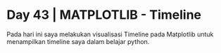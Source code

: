 # Day 43 | MATPLOTLIB - Timeline
Pada hari ini saya melakukan visualisasi Timeline pada Matplotlib untuk menampilkan timeline saya dalam belajar python.